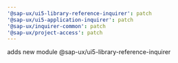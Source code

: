 ```yaml
---
'@sap-ux/ui5-library-reference-inquirer': patch
'@sap-ux/ui5-application-inquirer': patch
'@sap-ux/inquirer-common': patch
'@sap-ux/project-access': patch
---
```


adds new module @sap-ux/ui5-library-reference-inquirer

